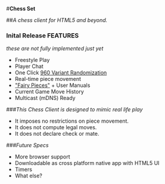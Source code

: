 #**Chess Set**

##*A chess client for HTML5 and beyond.*

### Inital Release FEATURES 
*these are not fully implemented just yet*
- Freestyle Play
- Player Chat
- One Click [960 Variant Randomization](http://en.wikipedia.org/wiki/Chess960)
- Real-time piece movement
- ["Fairy Pieces"](http://en.wikipedia.org/wiki/Fairy_chess_piece#Notable_examples) + User Manuals
- Current Game Move History
- Multicast (mDNS) Ready

###*This Chess Client is designed to mimic real life play*
- It imposes no restrictions on piece movement.
- It does not compute legal moves.
- It does not declare check or mate.

###*Future Specs*
- More browser support
- Downloadable as cross platform native app with HTML5 UI
- Timers
- What else?